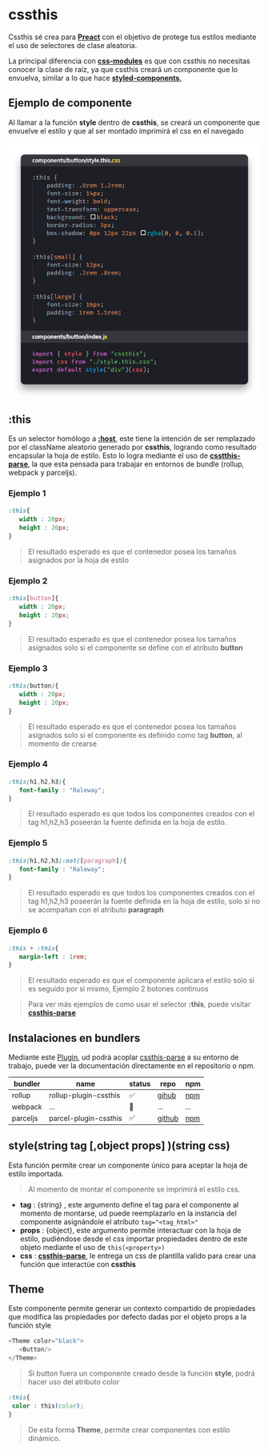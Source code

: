 # cssthis

Cssthis sé crea para [**Preact**](https://preactjs.com) con el objetivo de protege tus estilos mediante el uso de selectores de clase aleatoria.

La principal diferencia con [**css-modules**](https://github.com/css-modules/css-modules) es que con cssthis no necesitas conocer la clase de raíz, ya que cssthis creará un componente que lo envuelva, similar a lo que hace [**styled-components**.](https://www.styled-components.com/)

## Ejemplo de componente

Al llamar a la función **style** dentro de **cssthis**, se creará un componente que envuelve el estilo y que al ser montado imprimirá el css en el navegado

![Ejemplo](../../img/sample-button.png)

## :this

Es un selector homólogo a [**:host**](https://developer.mozilla.org/en-US/docs/Web/CSS/:host()), este tiene la intención de ser remplazado por el className aleatorio generado por **cssthis**, logrando como resultado encapsular la hoja de estilo.
Esto lo logra mediante el uso de [**csstthis-parse**](https://github.com/uppercod/cssthis-parse), la que esta pensada para trabajar en entornos de bundle (rollup, webpack y parceljs).

### Ejemplo 1

```css
:this{
   width : 20px;
   height : 20px;
}
```
> El resultado esperado es que el contenedor posea los tamaños asignados por la hoja de estilo
### Ejemplo 2
```css
:this[button]{
   width : 20px;
   height : 20px;
}
```
> El resultado esperado es que el contenedor posea los tamaños asignados solo si el componente se define con el atributo **button**

### Ejemplo 3

```css
:this(button){
   width : 20px;
   height : 20px;
}
```
> El resultado esperado es que el contenedor posea los tamaños asignados solo si el componente es definido como tag **button**, al momento de crearse


### Ejemplo  4

```css
:this(h1,h2,h3){
   font-family : "Raleway";
}
```
> El resultado esperado es que todos los componentes creados con el tag h1,h2,h3 poseerán la fuente definida en la hoja de estilo.

### Ejemplo 5

```css
:this(h1,h2,h3):not([paragraph]){
   font-family : "Raleway";
}
```
> El resultado esperado es que todos los componentes creados con el tag h1,h2,h3 poseerán la fuente definida en la hoja de estilo, solo si no se acompañan con el atributo  **paragraph**

### Ejemplo 6

```css
:this + :this{
   margin-left : 1rem;
}
```

> El resultado esperado es que el componente aplicara el estilo solo si es seguido por si mismo, Ejemplo 2 botones continuos

>Para ver más ejemplos de como usar el selector **:this**, puede visitar  [**cssthis-parse**](https://github.com/uppercod/cssthis-parse)

## Instalaciones en bundlers

Mediante este [Plugin](https://github.com/uppercod/rollup-plugin-cssthis), ud podrá acoplar [cssthis-parse](https://github.com/uppercod/cssthis-parse) a su entorno de trabajo, puede ver la documentación directamente en el repositorio o npm.

| bundler | name | status | repo | npm |
|---------|------|--------|------|-----|
| rollup  | rollup-plugin-cssthis | ✅ | [gihub](https://github.com/uppercod/rollup-plugin-cssthis)| [npm](https://www.npmjs.com/package/rollup-plugin-cssthis) |
| webpack |...| 👷 |...|...|
| parceljs |parcel-plugin-cssthis| ✅ |[github](https://github.com/UpperCod/parcel-plugin-cssthis)|[npm](https://www.npmjs.com/package/parcel-plugin-cssthis)|


## style(string tag [,object props] )(string css)

Esta función permite crear un componente único para aceptar la hoja de estilo importada.
> Al momento de montar el componente se imprimirá el estilo css.
* **tag** : {string} , este argumento define el tag para el componente al momento de montarse, ud puede reemplazarlo en la instancia del componente asignándole el atributo `tag="<tag_html>"`
* **props**  : {object}, este argumento permite interactuar con la hoja de estilo, pudiéndose desde el css importar propiedades dentro de este objeto mediante el uso de `this(<property>)`
* **css** : [**cssthis-parse**](https://github.com/uppercod/cssthis-parse), le entrega un css de plantilla valido para crear una función que interactúe con **cssthis**

## Theme
Este componente permite generar un contexto compartido de propiedades que modifica las propiedades por defecto dadas por el objeto props a la función style
```js
<Theme color="black">
   <Button/>
</Theme>
```
> Si button fuera un componente creado desde la función **style**, podrá hacer uso del atributo color
```css
:this{
 color : this(color);
}
```
> De esta forma **Theme**, permite crear componentes con estilo dinámico.
